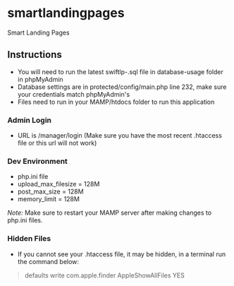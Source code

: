 # smartlandingpages
Smart Landing Pages

## Instructions

- You will need to run the latest swiftlp-<Date-Here>.sql file in database-usage folder in phpMyAdmin
- Database settings are in protected/config/main.php line 232, make sure your credentials match phpMyAdmin's
- Files need to run in your MAMP/htdocs folder to run this application

### Admin Login

- URL is <Base-URL-For-MAMP>/manager/login (Make sure you have the most recent .htaccess file or this url will not work)

### Dev Environment

- php.ini file
- upload_max_filesize = 128M
- post_max_size = 128M
- memory_limit = 128M

*Note:* Make sure to restart your MAMP server after making changes to php.ini files.

### Hidden Files

- If you cannot see your .htaccess file, it may be hidden, in a terminal run the command below:

> defaults write com.apple.finder AppleShowAllFiles YES

